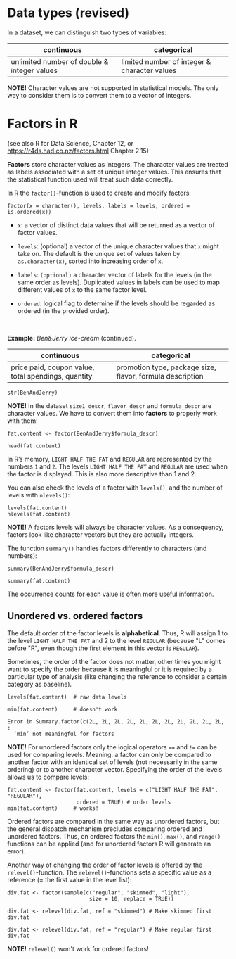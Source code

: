 # Data types (revised)

In a dataset, we can distinguish two types of variables: 


| **continuous** | **categorical** |
|-----------------------------------------------|------------------------------------------------|
| unlimited number of double \& integer values | limited number of integer \& character values |

**NOTE!** Character values are not supported in statistical models. The only way to consider them is to convert them to a vector of integers. 

# Factors in R

(see also R for Data Science, Chapter 12, or https://r4ds.had.co.nz/factors.html Chapter 2.15)

**Factors** store character values as integers. The character values are treated as labels associated with a set of unique integer values. This ensures that the statistical function used will treat such data correctly.

In R the `factor()`-function is used to create and modify factors: 

~~~
factor(x = character(), levels, labels = levels, ordered = is.ordered(x))
~~~

* `x`: a vector of distinct data values that will be returned as a vector of factor values.

* `levels`: (optional) a vector of the unique character values that `x` might take on. The default is the unique set of values taken by `as.character(x)`, sorted into increasing order of `x`. 

* `labels`: `(optional)` a character vector of labels for the levels (in the same order as levels). Duplicated values in labels can be used to map different values of `x` to the same factor level.

* `ordered`: logical flag to determine if the levels should be regarded as ordered (in the provided order).

<br> 

**Example:** _Ben\&Jerry ice-cream_ (continued).

| **continuous** | **categorical** |
|-----------------------------------------------|------------------------------------------------|
| price paid, coupon value, total spendings, quantity | promotion type, package size, flavor, formula description |

```{r}
str(BenAndJerry)
```

**NOTE!** In the dataset `size1_descr`, `flavor_descr` and `formula_descr` are character values. We have to convert them into **factors** to properly work with them!


```{r}
fat.content <- factor(BenAndJerry$formula_descr)
```
```{r}
head(fat.content)
```

In R’s memory, `LIGHT HALF THE FAT` and `REGULAR` are represented by the numbers `1` and `2`. The levels `LIGHT HALF THE FAT` and `REGULAR` are used when the factor is displayed. This is also more descriptive than 1 and 2.

You can also check the levels of a factor with `levels()`, and the number of levels with `nlevels()`:

```{r}
levels(fat.content)
nlevels(fat.content)
```

**NOTE!** A factors levels will always be character values. As a consequency, factors look like character vectors but they are actually integers.

The function `summary()` handles factors differently to characters (and numbers):

```{r}
summary(BenAndJerry$formula_descr)
```

```{r}
summary(fat.content)
```

The occurrence counts for each value is often more useful information.


## Unordered vs. ordered factors

The default order of the factor levels is **alphabetical**. Thus, R will assign 1 to the level `LIGHT HALF THE FAT` and 2 to the level `REGULAR` (because "L" comes before "R", even though the first element in this vector is `REGULAR`).

Sometimes, the order of the factor does not matter, other times you might want to specify the order because it is meaningful or it is required by a particular type of analysis (like changing the reference to consider a certain category as baseline).

```{r}
levels(fat.content)  # raw data levels
```

```{r}
min(fat.content)     # doesn't work
```

~~~
Error in Summary.factor(c(2L, 2L, 2L, 2L, 2L, 2L, 2L, 2L, 2L, 2L, 2L,  : 
  ‘min’ not meaningful for factors
~~~

**NOTE!** For unordered factors only the logical operators  `==` and `!=` can be used for comparing levels. Meaning: a factor can only be compared to another factor with an identical set of levels (not necessarily in the same ordering) or to another character vector. Specifying the order of the levels allows us to compare levels:

```{r}
fat.content <- factor(fat.content, levels = c("LIGHT HALF THE FAT", "REGULAR"), 
                      ordered = TRUE) # order levels
min(fat.content)     # works!
```

Ordered factors are compared in the same way as unordered factors, but the general dispatch mechanism precludes comparing ordered and unordered factors. Thus, on ordered factors the `min()`, `max()`, and `range()` functions can be applied (and for unordered factors R will generate an error).

Another way of changing the order of factor levels is offered by the `relevel()`-function. The `relevel()`-functions sets a specific value as a reference (= the first value in the level list): 

```{r}
div.fat <- factor(sample(c("regular", "skimmed", "light"), 
                          size = 10, replace = TRUE))
```

```{r}
div.fat <- relevel(div.fat, ref = "skimmed") # Make skimmed first
div.fat
```

```{r}
div.fat <- relevel(div.fat, ref = "regular") # Make regular first
div.fat
```

**NOTE!** `relevel()` won't work for ordered factors!
